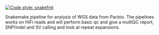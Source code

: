 [![Code style: snakefmt](https://img.shields.io/badge/code%20style-snakefmt-000000.svg)](https://github.com/snakemake/snakefmt)

Snakemake pipeline for analysis of WGS data from Pacbio. The pipelines works on HiFi reads and will perform basic qc and give a multiQC report, SNP/indel and SV calling and look at repeat expansions. 

